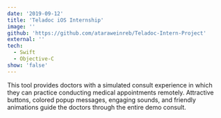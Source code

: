 ```yaml
---
date: '2019-09-12'
title: 'Teladoc iOS Internship'
image: ''
github: 'https://github.com/ataraweinreb/Teladoc-Intern-Project'
external: ''
tech:
  - Swift
  - Objective-C
show: 'false'
---
```


This tool provides doctors with a simulated consult experience in which they can practice conducting medical appointments remotely. Attractive buttons, colored popup messages, engaging sounds, and friendly animations guide the doctors through the entire demo consult.
